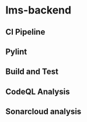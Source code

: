 # lms-backend

## CI Pipeline

## Pylint

## Build and Test

## CodeQL Analysis

## Sonarcloud analysis
